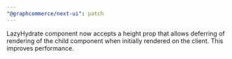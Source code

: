 ```yaml
---
"@graphcommerce/next-ui": patch
---
```


LazyHydrate component now accepts a height prop that allows deferring of rendering of the child component when initially rendered on the client. This improves performance.
